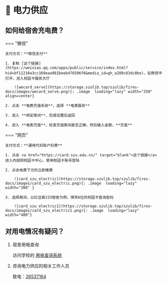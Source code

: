 # :electric_plug: 电力供应

## 如何给宿舍充电费？

=== "微信"

    支付方式：**微信支付**
    
    1. 复制 [这个链接](https://weixiao.qq.com/apps/public/service/index.html?hid=bf11210a3cc169eaa981beeb476596f6&media_id=gh_a280c83dc0be)，在微信中打开，进入校园卡服务大厅
    
        ![wecard_serve](https://storage.szulib.top/szulib/fires-docs/images/wecard_serve.png){: .image  loading="lazy" width="250" align=center}
    
    2. 点击 **电费充值系统**，选择 **电表服务** 
    
    3. 进入 **绑定房间**，完成设置后返回
    
    4. 进入 **电表充值**，检查充值房间是否正确，然后输入金额，**充值**



=== "网页"

    支付方式：**通用代扣账户扣费**
    
    1. 点击 <a href="https://card.szu.edu.cn/" target="blank">这个链接</a> 进入内部网校园卡中心，使用校园卡账号登陆
    
    2. 点击电费下方的立即缴费
    
        ![card_szu_electric](https://storage.szulib.top/szulib/fires-docs/images/card_szu_electric.png){: .image  loading="lazy" width="300" }
    
    3. 选择房间，以红豆斋233宿舍为例，填写6位的校园卡查询密码
    
        ![card_szu_electric1](https://storage.szulib.top/szulib/fires-docs/images/card_szu_electric1.png){: .image  loading="lazy" width="400"}



## 对用电情况有疑问？

1. 宿舍用电查询
   
    访问学校的 [用电查询系统](http://192.168.84.3:9090/cgcSims/)

2. 咨询电力供应的相关工作人员
   
    致电：<a href="tel:26537164">26537164</a>